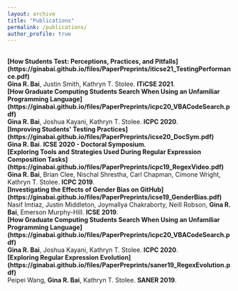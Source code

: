 ```yaml
---
layout: archive
title: "Publications"
permalink: /publications/
author_profile: true
---
```


<br>
<b>[How Students Test: Perceptions, Practices, and Pitfalls](https://ginabai.github.io/files/PaperPreprints/iticse21_TestingPerformance.pdf)</b> <br>
<strong>Gina R. Bai</strong>, Justin Smith, Kathryn T. Stolee. <b>ITiCSE 2021</b>.

<br>
<b>[How Graduate Computing Students Search When Using an Unfamiliar Programming Language](https://ginabai.github.io/files/PaperPreprints/icpc20_VBACodeSearch.pdf)</b> <br>
<strong>Gina R. Bai</strong>, Joshua Kayani, Kathryn T. Stolee. <b>ICPC 2020</b>.

<br>
<b>[Improving Students' Testing Practices](https://ginabai.github.io/files/PaperPreprints/icse20_DocSym.pdf)</b> <br>
<strong>Gina R. Bai</strong>. <b>ICSE 2020 - Doctoral Symposium</b>.

<br>
<b>[Exploring Tools and Strategies Used During Regular Expression Composition Tasks](https://ginabai.github.io/files/PaperPreprints/icpc19_RegexVideo.pdf)</b> <br>
<strong>Gina R. Bai</strong>, Brian Clee, Nischal Shrestha, Carl Chapman, Cimone Wright, Kathryn T. Stolee. <b>ICPC 2019</b>.

<br>
<b>[Investigating the Effects of Gender Bias on GitHub](https://ginabai.github.io/files/PaperPreprints/icse19_GenderBias.pdf)</b> <br>
Nasif Imtiaz, Justin Middleton, Joymallya Chakraborty, Neill Robson, <strong>Gina R. Bai</strong>, Emerson Murphy-Hill. <b>ICSE 2019</b>.

<br>
<b>[How Graduate Computing Students Search When Using an Unfamiliar Programming Language](https://ginabai.github.io/files/PaperPreprints/icpc20_VBACodeSearch.pdf)</b> <br>
<strong>Gina R. Bai</strong>, Joshua Kayani, Kathryn T. Stolee. <b>ICPC 2020</b>.

<br>
<b>[Exploring Regular Expression Evolution](https://ginabai.github.io/files/PaperPreprints/saner19_RegexEvolution.pdf)</b> <br>
Peipei Wang, <strong>Gina R. Bai</strong>, Kathryn T. Stolee. <b>SANER 2019</b>.
